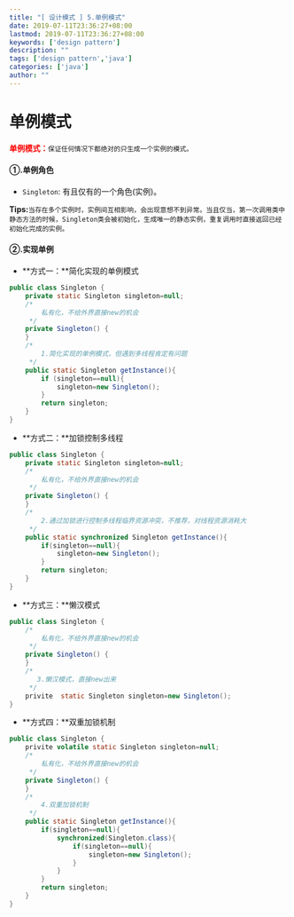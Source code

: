 ```yaml
---
title: "[ 设计模式 ] 5.单例模式"
date: 2019-07-11T23:36:27+08:00
lastmod: 2019-07-11T23:36:27+08:00
keywords: ['design pattern']
description: ""
tags: ['design pattern','java']
categories: ['java']
author: ""
---
```

# 单例模式
<font style="color:red;">**单例模式：**</font>`保证任何情况下都绝对的只生成一个实例的模式。`
#### ①.单例角色
+ `Singleton`: 有且仅有的一个角色(实例)。

**Tips:**`当存在多个实例时，实例间互相影响，会出现意想不到异常。当且仅当，第一次调用类中静态方法的时候，Singleton类会被初始化，生成唯一的静态实例，重复调用时直接返回已经初始化完成的实例。`
#### ②.实现单例
+ **方式一：**简化实现的单例模式

```java
public class Singleton {
    private static Singleton singleton=null;
    /*
        私有化，不给外界直接new的机会
     */
    private Singleton() {
    }
    /*
        1.简化实现的单例模式，但遇到多线程肯定有问题
     */
    public static Singleton getInstance(){
        if (singleton==null){
            singleton=new Singleton();
        }
        return singleton;
    }
}
```

+ **方式二：**加锁控制多线程

```java
public class Singleton {
    private static Singleton singleton=null;
    /*
        私有化，不给外界直接new的机会
     */
    private Singleton() {
    }
    /*
        2.通过加锁进行控制多线程临界资源冲突，不推荐，对线程资源消耗大
     */
    public static synchronized Singleton getInstance(){
        if(singleton==null){
            singleton=new Singleton();
        }
        return singleton;
    }
}
```
+ **方式三：**懒汉模式

```java
public class Singleton {
    /*
        私有化，不给外界直接new的机会
     */
    private Singleton() {
    }
    /*
       3.懒汉模式，直接new出来
     */
    privite  static Singleton singleton=new Singleton();
}
```
+ **方式四：**双重加锁机制

```java
public class Singleton {
    privite volatile static Singleton singleton=null;
    /*
        私有化，不给外界直接new的机会
     */
    private Singleton() {
    }
    /*
        4.双重加锁机制
     */
    public static Singleton getInstance(){
        if(singleton==null){
            synchronized(Singleton.class){
                if(singleton==null){
                    singleton=new Singleton();
                }
            }
        }
        return singleton;
    }
}
```